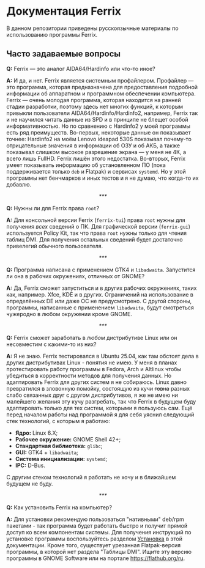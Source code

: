 # Документация Ferrix

В данном репозитории приведены русскоязычные материалы по использованию программы Ferrix.

## Часто задаваемые вопросы

<span color="red"><b>Q:</b></span> Ferrix — это аналог AIDA64/Hardinfo или что-то иное?

<span color="blue"><b>A:</b></span> И да, и нет. Ferrix является системным профайлером. Профайлер — это программа, которая предназначена для предоставления подробной информации об аппаратном и программном обеспечении компьютера. Ferrix — очень молодая программа, которая находится на ранней стадии разработки, поэтому здесь нет многих функций, к которым привыкли пользователи AIDA64/Hardinfo/Hardinfo2, например, Ferrix так и не научился читать данные из SPD и в принципе не блещет особой информативностью. Но по сравнению с Hardinfo2 у моей программы есть ряд преимуществ. Во-первых, некоторые данные он показывает точнее: Hardinfo2 на моём Lenovo ideapad 530S показывал почему-то отрицательные значения в информации об ОЗУ и об АКБ, а также показывал слишком высокое разрешение экрана — у меня не 4К, а всего лишь FullHD. Ferrix лишён этого недостатка. Во-вторых, Ferrix умеет показывать информацию об установленном ПО (пока поддерживается только `deb` и Flatpak) и сервисах `systemd`. Но у этой программы нет бенчмарков и иных тестов и я не думаю, что когда-то их добавлю.

<div align="center"><i>***</i></div>

<span color="red"><b>Q:</b></span> Нужны ли для Ferrix права `root`?

<span color="blue"><b>A:</b></span> Для консольной версии Ferrix (`ferrix-tui`) права `root` нужны для получения *всех* сведений о ПК. Для графической версии (`ferrix-gui`) используется Policy Kit, так что права `root` нужны только для чтения таблиц DMI. Для получения остальных сведений будет достаточно привелегий обычного пользователя.

<div align="center"><i>***</i></div>

<span color="red"><b>Q:</b></span> Программа написана с применением GTK4 и `libadwaita`. Запустится ли она в рабочих окружениях, отличных от GNOME?

<span color="blue"><b>A:</b></span> Да, Ferrix сможет запуститься и в других рабочих окружениях, таких как, например. Xfce, KDE и в других. Ограничений на использование в определённых DE или даже ОС не предусмотрено. С другой стороны, программы, написанные с применением `libadwaita`, будут смотреться чужеродно в любом окружении кроме GNOME.

<div align="center"><i>***</i></div>

<span color="red"><b>Q:</b></span> Ferrix сможет заработать в *любом* дистрибутиве Linux или он несовместим с какими-то из них?

<span color="blue"><b>A:</b></span> Я не знаю. Ferrix тестировался в Ubuntu 25.04, как там обстоят дела в других дистрибутивах Linux - понятия не имею. У меня в планах протестировать работу программы в Fedora, Arch и Altlinux чтобы убедиться в корректности методов для получения данных. Но адаптировать Ferrix для других систем я не собираюсь. Linux давно превратился в зловонную помойку, состоящую из кучи ~~говна~~ разных слабо связанных друг с другом дистрибутивов, я же не имею ни малейшего желания эту кучу разгребать, так что Ferrix в будущем буду адаптировать только для тех систем, которыми я пользуюсь сам. Ещё перед началом работы над программой я для себя уяснил следующий стек технологий, с которым я работаю:

- **Ядро:** Linux 6.X;
- **Рабочее окружение:** GNOME Shell 42+;
- **Стандартная библиотека:** `glibc`;
- **GUI:** GTK4 + `libadwaita`;
- **Система инициализации:** `systemd`;
- **IPC:** D-Bus.

С другим стеком технологий я работать не хочу и в ближайшем будущем не буду.

<div align="center"><i>***</i></div>

<span color="red"><b>Q:</b></span> Как установить Ferrix на компьютер?

<span color="blue"><b>A:</b></span> Для установки рекомендую пользоваться "нативными" deb/rpm пакетами - так программа будет работать быстро и получит прямой доступ ко всем компонентам системы. Для получения инструкций по установке программы воспользуйтесь разделом [Установка](installation.md) в этой документации. Кроме того, существует урезанная Flatpak-версия программы, в которой нет раздела "Таблицы DMI". Ищите эту версию программы в GNOME Software или на портале <https://flathub.org/ru>.
